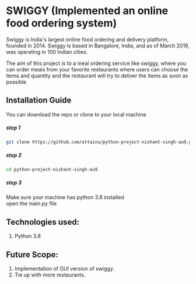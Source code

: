 # SWIGGY (Implemented an online food ordering system)

Swiggy is India's largest online food ordering and delivery platform, founded in 2014. 
Swiggy is based in Bangalore, India, and as of March 2019, was operating in 100 Indian cities.

The aim of this project is to a meal ordering service like swiggy,
where you can order meals from your favorite restaurants where
users can choose the items and quantity and the restaurant will
try to deliver the items as soon as possible

## Installation Guide
You can download the repo or clone to your local machine
##### step 1
```bash
git clone https://github.com/attainu/python-project-nishant-singh-au9.git
```
##### step 2
```bash
cd python-project-nishant-singh-au9
```

##### step 3
Make sure your machine has python 3.8 installed  
open the main.py file

## Technologies used:

1. Python 3.8

## Future Scope:
1. Implementation of GUI version of swiggy.
2. Tie up with more restaurants.